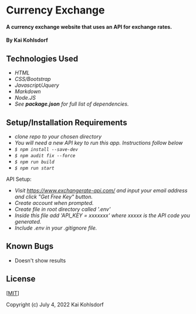 # Currency Exchange

#### A currency exchange website that uses an API for exchange rates.

#### By Kai Kohlsdorf

## Technologies Used

* _HTML_
* _CSS/Bootstrap_
* _Javascript/Jquery_
* _Markdown_
* _Node.JS_
* _See **package.json** for full list of dependencies._

## Setup/Installation Requirements

* _clone repo to your chosen directory_
* _You will need a new API key to run this app. Instructions follow below_
* _`$ npm install --save-dev`_
* _`$ npm audit fix --force`_
* _`$ npm run build`_
* _`$ npm run start`_

API Setup:

* _Visit https://www.exchangerate-api.com/ and input your email address and click "Get Free Key" button._
* _Create account when prompted._
* _Create file in root directory called '.env'_
* _Inside this file add 'API_KEY = xxxxxxx' where xxxxx is the API code you generated._
* _Include .env in your .gitignore file._

## Known Bugs

* Doesn't show results

## License
[<a href=https://github.com/KaiKohlsdorf/Exchange-Rate-API/blob/main/LICENSE>MIT</a>]

Copyright (c) July 4, 2022 Kai Kohlsdorf